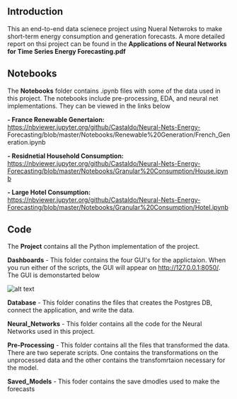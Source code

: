 ## Introduction 

This an end-to-end data scienece project using Nueral Netwroks to make short-term energy consumption and generation forecasts. A more detailed report on thsi project can be found in the **Applications of Neural Networks for Time Series Energy Forecasting.pdf**

## Notebooks 

The **Notebooks** folder contains .ipynb files with some of the data used in this project. The notebooks include pre-processing, EDA, and neural net implementations. They can be viewed in the links below 
  
**- France Renewable Genertaion:** https://nbviewer.jupyter.org/github/Castaldo/Neural-Nets-Energy-                     Forecasting/blob/master/Notebooks/Renewable%20Generation/French_Generation.ipynb

**- Residnetial Household Consumption:** https://nbviewer.jupyter.org/github/Castaldo/Neural-Nets-Energy-Forecasting/blob/master/Notebooks/Granular%20Consumption/House.ipynb

**- Large Hotel Consumption:** https://nbviewer.jupyter.org/github/Castaldo/Neural-Nets-Energy-Forecasting/blob/master/Notebooks/Granular%20Consumption/Hotel.ipynb

## Code 

The **Project** contains all the Python implementation of the project. 

**Dashboards** - This folder contains the four GUI's for the applictaion. When you run either of the scripts, the GUI will appear on http://127.0.0.1:8050/. The GUI is demonstarted below 

![alt text](https://imgur.com/XJdFtNI.png)

**Database** - This folder conatins the files that creates the Postgres DB, connect the application, and write the data.

**Neural_Networks** - This folder contains all the code for the Neural Networks used in this project.

**Pre-Processing** - This folder contains all the files that transformed the data. There are two seperate scripts. One contains the transformations on the unprocessed data and the other contains the transfomrtaion necessary for the model.

**Saved_Models** - This foder contains the save dmodles used to make the forecasts
